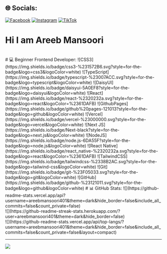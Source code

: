 
## 🌐 Socials:
[![Facebook](https://img.shields.io/badge/Facebook-%231877F2.svg?logo=Facebook&logoColor=white)](https://facebook.com/areeb_mansoori16) [![Instagram](https://img.shields.io/badge/Instagram-%23E4405F.svg?logo=Instagram&logoColor=white)](https://instagram.com/areeb_mansoori16) [![TikTok](https://img.shields.io/badge/TikTok-%23000000.svg?logo=TikTok&logoColor=white)](https://tiktok.com/@areebmansoori) 
<h1>Hi I am Areeb Mansoori</h1>
<br>
# 💻 Beginner Frontend Developer:
![CSS3](https://img.shields.io/badge/css3-%231572B6.svg?style=for-the-badge&logo=css3&logoColor=white) ![TypeScript](https://img.shields.io/badge/typescript-%23007ACC.svg?style=for-the-badge&logo=typescript&logoColor=white) ![DaisyUI](https://img.shields.io/badge/daisyui-5A0EF8?style=for-the-badge&logo=daisyui&logoColor=white) ![React](https://img.shields.io/badge/react-%2320232a.svg?style=for-the-badge&logo=react&logoColor=%2361DAFB) ![GithubPages](https://img.shields.io/badge/github%20pages-121013?style=for-the-badge&logo=github&logoColor=white) ![Vercel](https://img.shields.io/badge/vercel-%23000000.svg?style=for-the-badge&logo=vercel&logoColor=white) ![Next JS](https://img.shields.io/badge/Next-black?style=for-the-badge&logo=next.js&logoColor=white) ![NodeJS](https://img.shields.io/badge/node.js-6DA55F?style=for-the-badge&logo=node.js&logoColor=white) ![React Native](https://img.shields.io/badge/react_native-%2320232a.svg?style=for-the-badge&logo=react&logoColor=%2361DAFB) ![TailwindCSS](https://img.shields.io/badge/tailwindcss-%2338B2AC.svg?style=for-the-badge&logo=tailwind-css&logoColor=white) ![Git](https://img.shields.io/badge/git-%23F05033.svg?style=for-the-badge&logo=git&logoColor=white) ![GitHub](https://img.shields.io/badge/github-%23121011.svg?style=for-the-badge&logo=github&logoColor=white)
# 📊 GitHub Stats:
![](https://github-readme-stats.vercel.app/api?username=areebmansoori401&theme=dark&hide_border=false&include_all_commits=false&count_private=false)<br/>
![](https://github-readme-streak-stats.herokuapp.com/?user=areebmansoori401&theme=dark&hide_border=false)<br/>
![](https://github-readme-stats.vercel.app/api/top-langs/?username=areebmansoori401&theme=dark&hide_border=false&include_all_commits=false&count_private=false&layout=compact)

---
[![](https://visitcount.itsvg.in/api?id=areebmansoori401&icon=0&color=0)](https://visitcount.itsvg.in)

<!-- Proudly created with GPRM ( https://gprm.itsvg.in ) -->
